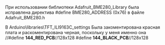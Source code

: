 При использовании библиотеки Adafruit_BME280_Library была исправлена директива
#define BME280_ADDRESS (0x76) в файле Adafruit_BME280.h

В Arduino\libraries\TFT_ILI9163C\_settings
Была закоментирована красная плата и раскоментирована черная, поскольку у меня именно она
//#define __144_RED_PCB__//128x128
#define __144_BLACK_PCB__//128x128
